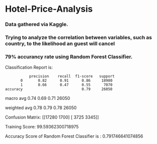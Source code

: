 # Hotel-Price-Analysis
### Data gathered via Kaggle.
### Trying to analyze the correlation between variables, such as country, to the likelihood an guest will cancel
### 79% accurancy rate using Random Forest Classifier. 

Classification Report is:

               precision    recall  f1-score   support
           0       0.82      0.91      0.86     18980
           1       0.66      0.47      0.55      7070
    accuracy                           0.79     26050
   macro avg       0.74      0.69      0.71     26050
   
weighted avg       0.78      0.79      0.78     26050


Confusion Matrix:
 [[17280  1700]
 [ 3725  3345]]
 
Training Score:
 99.59362300718975

Accuracy Score of Random Forest Classifier is : 0.791746641074856
